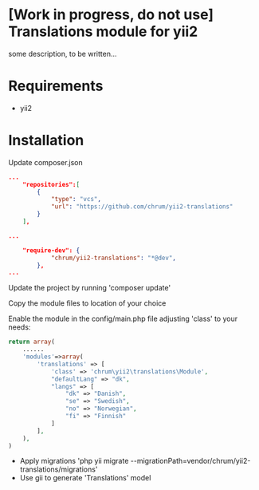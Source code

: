 [Work in progress, do not use]
Translations module for yii2
==========

some description, to be written...

# Requirements
- yii2

# Installation
Update composer.json
~~~json
...
    "repositories":[
        {
            "type": "vcs",
            "url": "https://github.com/chrum/yii2-translations"
        }
    ],

...

    "require-dev": {
            "chrum/yii2-translations": "*@dev",
        },
...
~~~
Update the project by running 'composer update'

Copy the module files to location of your choice

Enable the module in the config/main.php file adjusting 'class' to your needs:
~~~php
return array(
    ......
    'modules'=>array(
        'translations' => [
            'class' => 'chrum\yii2\translations\Module',
            "defaultLang" => "dk",
            "langs" => [
                "dk" => "Danish",
                "se" => "Swedish",
                "no" => "Norwegian",
                "fi" => "Finnish"
            ]
        ],
    ),
)
~~~

* Apply migrations
'php yii migrate --migrationPath=vendor/chrum/yii2-translations/migrations'
* Use gii to generate 'Translations' model

